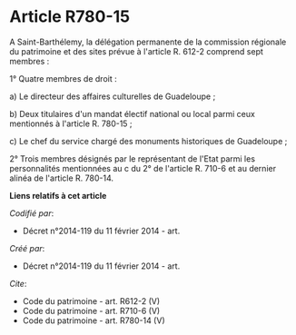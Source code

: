 # Article R780-15

A Saint-Barthélemy, la délégation permanente de la commission régionale du patrimoine et des sites prévue à l'article R.
612-2 comprend sept membres : 

1° Quatre membres de droit : 

a) Le directeur des affaires culturelles de Guadeloupe ; 

b) Deux titulaires d'un mandat électif national ou local parmi ceux mentionnés à l'article R. 780-15 ; 

c) Le chef du service chargé des monuments historiques de Guadeloupe ; 

2° Trois membres désignés par le représentant de l'Etat parmi les personnalités mentionnées au c du 2° de l'article R. 710-6
et au dernier alinéa de l'article R. 780-14.

**Liens relatifs à cet article**

_Codifié par_:

  - Décret n°2014-119 du 11 février 2014 - art.

_Créé par_:

  - Décret n°2014-119 du 11 février 2014 - art.

_Cite_:

  - Code du patrimoine - art. R612-2 (V)
  - Code du patrimoine - art. R710-6 (V)
  - Code du patrimoine - art. R780-14 (V)
